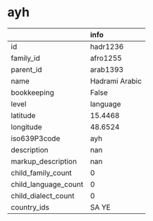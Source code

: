 # ayh
|                      | info           |
|:---------------------|:---------------|
| id                   | hadr1236       |
| family_id            | afro1255       |
| parent_id            | arab1393       |
| name                 | Hadrami Arabic |
| bookkeeping          | False          |
| level                | language       |
| latitude             | 15.4468        |
| longitude            | 48.6524        |
| iso639P3code         | ayh            |
| description          | nan            |
| markup_description   | nan            |
| child_family_count   | 0              |
| child_language_count | 0              |
| child_dialect_count  | 0              |
| country_ids          | SA YE          |